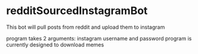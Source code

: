 # redditSourcedInstagramBot
This bot will pull posts from reddit and upload them to instagram

program takes 2 arguments: instagram username and password
program is currently designed to download memes
